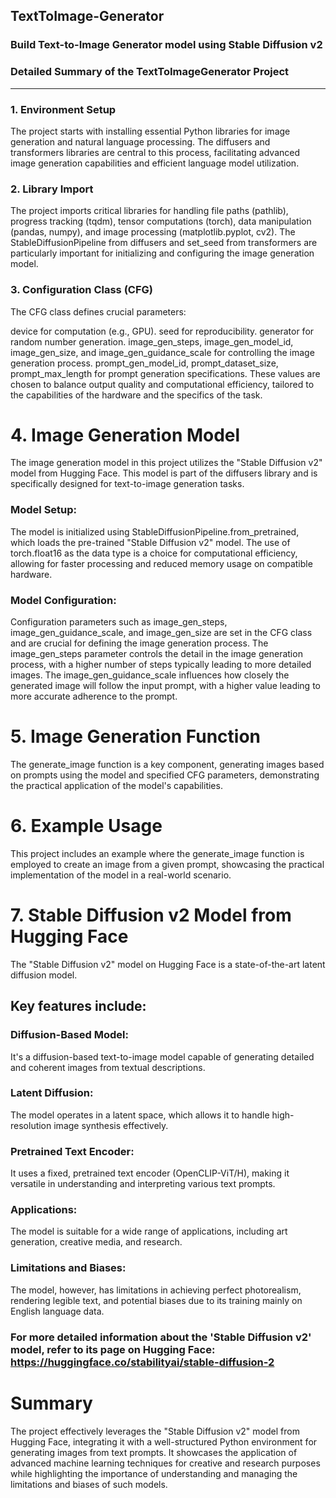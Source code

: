 ## TextToImage-Generator
### Build Text-to-Image Generator model using Stable Diffusion v2

### Detailed Summary of the TextToImageGenerator Project
---
### 1. Environment Setup
The project starts with installing essential Python libraries for image generation and natural language processing. The diffusers and transformers libraries are central to this process, facilitating advanced image generation capabilities and efficient language model utilization.

### 2. Library Import
The project imports critical libraries for handling file paths (pathlib), progress tracking (tqdm), tensor computations (torch), data manipulation (pandas, numpy), and image processing (matplotlib.pyplot, cv2). The StableDiffusionPipeline from diffusers and set_seed from transformers are particularly important for initializing and configuring the image generation model.

### 3. Configuration Class (CFG)

The CFG class defines crucial parameters:

device for computation (e.g., GPU).
seed for reproducibility.
generator for random number generation.
image_gen_steps, image_gen_model_id, image_gen_size, and image_gen_guidance_scale for controlling the image generation process.
prompt_gen_model_id, prompt_dataset_size, prompt_max_length for prompt generation specifications.
These values are chosen to balance output quality and computational efficiency, tailored to the capabilities of the hardware and the specifics of the task.

# 4. Image Generation Model

The image generation model in this project utilizes the "Stable Diffusion v2" model from Hugging Face. This model is part of the diffusers library and is specifically designed for text-to-image generation tasks.

### Model Setup:
The model is initialized using StableDiffusionPipeline.from_pretrained, which loads the pre-trained "Stable Diffusion v2" model. The use of torch.float16 as the data type is a choice for computational efficiency, allowing for faster processing and reduced memory usage on compatible hardware.

### Model Configuration:
Configuration parameters such as image_gen_steps, image_gen_guidance_scale, and image_gen_size are set in the CFG class and are crucial for defining the image generation process. The image_gen_steps parameter controls the detail in the image generation process, with a higher number of steps typically leading to more detailed images. The image_gen_guidance_scale influences how closely the generated image will follow the input prompt, with a higher value leading to more accurate adherence to the prompt.

# 5. Image Generation Function
The generate_image function is a key component, generating images based on prompts using the model and specified CFG parameters, demonstrating the practical application of the model's capabilities.

# 6. Example Usage
This project includes an example where the generate_image function is employed to create an image from a given prompt, showcasing the practical implementation of the model in a real-world scenario.

# 7. Stable Diffusion v2 Model from Hugging Face
The "Stable Diffusion v2" model on Hugging Face is a state-of-the-art latent diffusion model.
## Key features include:

### Diffusion-Based Model:
It's a diffusion-based text-to-image model capable of generating detailed and coherent images from textual descriptions.

### Latent Diffusion:
The model operates in a latent space, which allows it to handle high-resolution image synthesis effectively.

### Pretrained Text Encoder:
It uses a fixed, pretrained text encoder (OpenCLIP-ViT/H), making it versatile in understanding and interpreting various text prompts.

### Applications:
The model is suitable for a wide range of applications, including art generation, creative media, and research.

### Limitations and Biases:
The model, however, has limitations in achieving perfect photorealism, rendering legible text, and potential biases due to its training mainly on English language data.

### For more detailed information about the 'Stable Diffusion v2' model, refer to its page on Hugging Face: https://huggingface.co/stabilityai/stable-diffusion-2

# Summary
The project effectively leverages the "Stable Diffusion v2" model from Hugging Face, integrating it with a well-structured Python environment for generating images from text prompts. It showcases the application of advanced machine learning techniques for creative and research purposes while highlighting the importance of understanding and managing the limitations and biases of such models.
